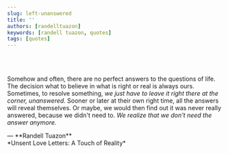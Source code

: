 ```yaml
---
slug: left-unanswered
title: ''
authors: [randelltuazon]
keywords: [randell tuazon, quotes]
tags: [quotes]
---
```


<br/><br/>

Somehow and often, there are no perfect answers to the questions of life.
The decision what to believe in what is right or real is always ours.
Sometimes, to resolve something, *we just have to leave it right there at the corner, unanswered.*
Sooner or later at their own right time, all the answers will reveal themselves.
Or maybe, we would then find out it was never really answered, because we didn't need to.
*We realize that we don't need the answer anymore.*

<footer>— **Randell Tuazon** <div class="text-sm mt-2">*Unsent Love Letters: A Touch of Reality*</div></footer>
